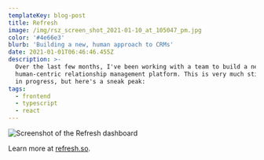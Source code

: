 ```yaml
---
templateKey: blog-post
title: Refresh
image: /img/rsz_screen_shot_2021-01-10_at_105047_pm.jpg
color: '#4e66e3'
blurb: 'Building a new, human approach to CRMs'
date: 2021-01-01T06:46:46.455Z
description: >-
  Over the last few months, I've been working with a team to build a new,
  human-centric relationship management platform. This is very much still a work
  in progress, but here's a sneak peak:
tags:
  - frontend
  - typescript
  - react
---
```

![Screenshot of the Refresh dashboard](/img/screen-shot-2021-01-10-at-10.50.47-pm.jpg)

Learn more at [refresh.so](https://refresh.so/).

